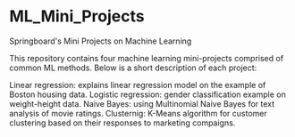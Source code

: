 # ML_Mini_Projects
Springboard's Mini Projects on Machine Learning

This repository contains four machine learning mini-projects comprised of common ML methods. Below is a short description of each project:

Linear regression: explains linear regression model on the example of Boston housing data.
Logistic regression: gender classification example on weight-height data.
Naive Bayes: using Multinomial Naive Bayes for text analysis of movie ratings.
Clusternig: K-Means algorithm for customer clustering based on their responses to marketing compaigns.
